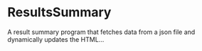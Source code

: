 # ResultsSummary
A result summary program that fetches data from a json file and dynamically updates the HTML...
